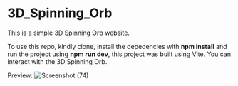 # 3D_Spinning_Orb
This is a simple 3D Spinning Orb website.

To use this repo, kindly clone, install the depedencies with **npm install** and run the project using **npm run dev**, this project was built using Vite. You can interact with the 3D Spinning Orb.

Preview:
![Screenshot (74)](https://github.com/Marmik343/3D_Spinning_Orb/assets/31364871/5feb70c1-9fe5-4b95-a052-03b1a51e7d8b)
